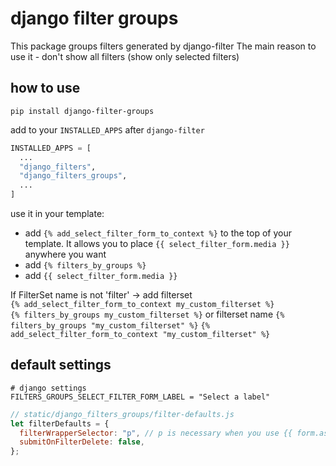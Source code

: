 # django filter groups

This package groups filters generated by django-filter
The main reason to use it - don't show all filters (show only selected filters)

## how to use
```
pip install django-filter-groups
```
add to your `INSTALLED_APPS` after `django-filter`
```python
INSTALLED_APPS = [
  ...
  "django_filters",
  "django_filters_groups",
  ...
]
```

use it in your template:
- add `{% add_select_filter_form_to_context %}` to the top of your template. 
  It allows you to place `{{ select_filter_form.media }}` anywhere you want
- add `{% filters_by_groups %}`
- add `{{ select_filter_form.media }}`

If FilterSet name is not 'filter' -> add filterset \
`{% add_select_filter_form_to_context my_custom_filterset %}`\
`{% filters_by_groups my_custom_filterset %}`
or filterset name
`{% filters_by_groups "my_custom_filterset" %}`
`{% add_select_filter_form_to_context "my_custom_filterset" %}`


## default settings

```
# django settings
FILTERS_GROUPS_SELECT_FILTER_FORM_LABEL = "Select a label"
```
```js
// static/django_filters_groups/filter-defaults.js
let filterDefaults = {
  filterWrapperSelector: "p", // p is necessary when you use {{ form.as_p }}
  submitOnFilterDelete: false,
};
```